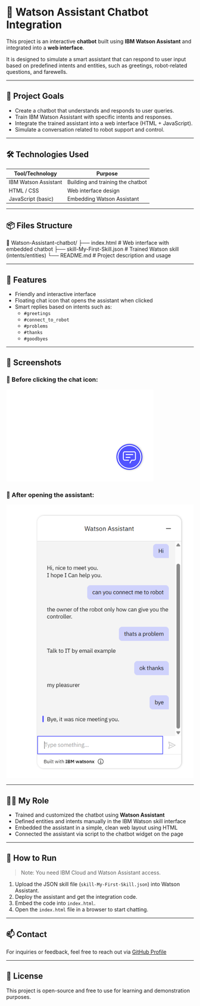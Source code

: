 # 🤖 Watson Assistant Chatbot Integration

This project is an interactive **chatbot** built using **IBM Watson Assistant** and integrated into a **web interface**.

It is designed to simulate a smart assistant that can respond to user input based on predefined intents and entities, such as greetings, robot-related questions, and farewells.

---

## 🧠 Project Goals

- Create a chatbot that understands and responds to user queries.
- Train IBM Watson Assistant with specific intents and responses.
- Integrate the trained assistant into a web interface (HTML + JavaScript).
- Simulate a conversation related to robot support and control.

---

## 🛠️ Technologies Used

| Tool/Technology       | Purpose                           |
|-----------------------|------------------------------------|
| IBM Watson Assistant  | Building and training the chatbot |
| HTML / CSS            | Web interface design              |
| JavaScript (basic)    | Embedding Watson Assistant        |

---

## 📦 Files Structure

📁 Watson-Assistant-chatbot/ 
├── index.html # Web interface with embedded chatbot
├── skill-My-First-Skill.json # Trained Watson skill (intents/entities)
└── README.md # Project description and usage


---

## 🧩 Features

- Friendly and interactive interface
- Floating chat icon that opens the assistant when clicked
- Smart replies based on intents such as:
  - `#greetings`
  - `#connect_to_robot`
  - `#problems`
  - `#thanks`
  - `#goodbyes`

---

## 📸 Screenshots

### 🔹 Before clicking the chat icon:
![Floating Chat Icon](./1.png)

### 🔹 After opening the assistant:
![Chat Conversation](./2.png)

---

## 👩‍💻 My Role

- Trained and customized the chatbot using **Watson Assistant**
- Defined entities and intents manually in the IBM Watson skill interface
- Embedded the assistant in a simple, clean web layout using HTML
- Connected the assistant via script to the chatbot widget on the page

---

## 🚀 How to Run

> Note: You need IBM Cloud and Watson Assistant access.

1. Upload the JSON skill file (`skill-My-First-Skill.json`) into Watson Assistant.
2. Deploy the assistant and get the integration code.
3. Embed the code into `index.html`.
4. Open the `index.html` file in a browser to start chatting.

---

## 📫 Contact

For inquiries or feedback, feel free to reach out via [GitHub Profile](https://github.com/Maram-Metro)

---

## 📝 License

This project is open-source and free to use for learning and demonstration purposes.
